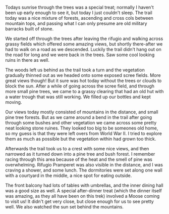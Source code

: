 Todays sunrise through the trees was a special treat; normally I haven't been up early enough to see it, but today I just couldn't sleep. The trail today was a nice mixture of forests, ascending and cross cols between mountain tops, and passing what I can only presume are old military barracks built of stone.

We started off through the trees after leaving the rifugio and walking across grassy fields which offered some amazing views, but shortly there-after we had to walk on a road as we descended. Luckily the trail didn't hang out on the road for long and we were back in the trees. Saw some cool looking ruins in there as well.

The woods left us behind as the trail took a turn and the vegetation gradually thinned out as we headed onto some exposed scree fields. More great views though! But it sure was hot today without the trees or clouds to block the sun. After a while of going across the scree field, and through more small pine trees, we came to a grassy clearing that had an old hut with a water trough that was still working. We filled up our bottles and kept moving.

Our views today mostly consisted of mountains in the distance, and small pine tree forests. But as we came around a bend in the trail after going through some bushes and other vegetation we came across some pretty neat looking stone ruines. They looked too big to be someones old home, so my guess is that they were left overs from World War II. I tried to explore them as much as possible but the vegetation within had grown too thick.

Afterwards the trail took us to a crest with some nice views, and then narrowed as it turned down into a pine tree and bush forest. I remember racing through this area because of the heat and the smell of pine was overwhelming. Rifugio Pramperet was also visible in the distance, and I was craving a shower, and some lunch. The dormitories were set along one wall with a courtyard in the middle, a nice spot for eating outside.

The front balcony had lots of tables with umbrellas, and the inner dining hall was a good size as well. A special after-dinner treat (which the dinner itself was amazing, as they all have been on this trek) involved a Moose coming to visit us! It didn't get very close, but close enough for us to see pretty well. We also watched the sun set behind the mountains.